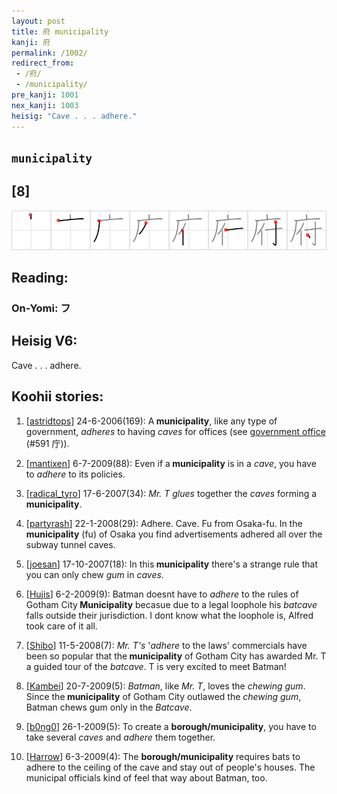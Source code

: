```yaml
---
layout: post
title: 府 municipality
kanji: 府
permalink: /1002/
redirect_from:
 - /府/
 - /municipality/
pre_kanji: 1001
nex_kanji: 1003
heisig: "Cave . . . adhere."
---
```


## `municipality`

## [8]

<div class="stroke"><img src="../images/E5BA9C.png" /></div>

## Reading:

### On-Yomi: フ

## Heisig V6:

Cave . . . adhere.

## Koohii stories:

1) [<a href="http://kanji.koohii.com/profile/astridtops">astridtops</a>] 24-6-2006(169): A<strong> municipality</strong>, like any type of government, <em>adheres</em> to having <em>caves</em> for offices (see <a href="../591">government office</a> (#591 庁)).

2) [<a href="http://kanji.koohii.com/profile/mantixen">mantixen</a>] 6-7-2009(88): Even if a<strong> municipality</strong> is in a <em>cave</em>, you have to <em>adhere</em> to its policies.

3) [<a href="http://kanji.koohii.com/profile/radical_tyro">radical_tyro</a>] 17-6-2007(34): <em>Mr. T</em> <em>glues</em> together the <em>caves</em> forming a<strong> municipality</strong>.

4) [<a href="http://kanji.koohii.com/profile/partyrash">partyrash</a>] 22-1-2008(29): Adhere. Cave. Fu from Osaka-fu. In the<strong> municipality</strong> (fu) of Osaka you find advertisements adhered all over the subway tunnel caves.

5) [<a href="http://kanji.koohii.com/profile/joesan">joesan</a>] 17-10-2007(18): In this<strong> municipality</strong> there&#039;s a strange rule that you can only chew <em>gum</em> in <em>caves</em>.

6) [<a href="http://kanji.koohii.com/profile/Hujis">Hujis</a>] 6-2-2009(9): Batman doesnt have to <em>adhere</em> to the rules of Gotham City<strong> Municipality</strong> becasue due to a legal loophole his <em>batcave</em> falls outside their jurisdiction. I dont know what the loophole is, Alfred took care of it all.

7) [<a href="http://kanji.koohii.com/profile/Shibo">Shibo</a>] 11-5-2008(7): <em>Mr. T&#039;s</em> &#039;<em>adhere</em> to the laws&#039; commercials have been so popular that the<strong> municipality</strong> of Gotham City has awarded Mr. T a guided tour of the <em>batcave</em>. T is very excited to meet Batman!

8) [<a href="http://kanji.koohii.com/profile/Kambei">Kambei</a>] 20-7-2009(5): <em>Batman</em>, like <em>Mr. T</em>, loves the <em>chewing gum</em>. Since the<strong> municipality</strong> of Gotham City outlawed the <em>chewing gum</em>, Batman chews gum only in the <em>Batcave</em>.

9) [<a href="http://kanji.koohii.com/profile/b0ng0">b0ng0</a>] 26-1-2009(5): To create a <strong>borough/municipality</strong>, you have to take several <em>caves</em> and <em>adhere</em> them together.

10) [<a href="http://kanji.koohii.com/profile/Harrow">Harrow</a>] 6-3-2009(4): The <strong>borough/municipality</strong> requires bats to adhere to the ceiling of the cave and stay out of people&#039;s houses. The municipal officials kind of feel that way about Batman, too.
